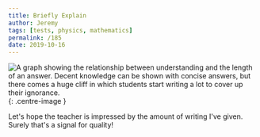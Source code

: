 ```yaml
---
title: Briefly Explain
author: Jeremy
tags: [tests, physics, mathematics]
permalink: /185
date: 2019-10-16
---
```


![A graph showing the relationship between understanding and the length of an answer. Decent knowledge can be shown with concise answers, but there comes a huge cliff in which students start writing a lot to cover up their ignorance.](https://res.cloudinary.com/dh3hm8pb7/image/upload/c_scale,q_auto:best,w_615/v1535842782/Handwaving/Published/BrieflyExplain.png){: .centre-image }

Let's hope the teacher is impressed by the amount of writing I've given. Surely that's a signal for quality!
